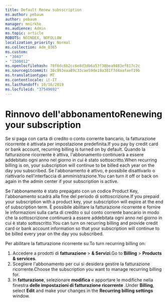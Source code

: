 ```yaml
---
title: Default Renew subsscription
ms.author: pebaum
author: pebaum
manager: mnirkhe
ms.audience: Admin
ms.topic: article
ROBOTS: NOINDEX, NOFOLLOW
localization_priority: Normal
ms.collection: Adm_O365
ms.custom:
- "3043"
- "1500012"
ms.openlocfilehash: 78f6dc6b2cc6e8d3db6a53f38bea9483ef817c2c
ms.sourcegitcommit: 38c993eaa89c33cae59de19a381f7d4aafaef19b
ms.translationtype: MT
ms.contentlocale: it-IT
ms.lasthandoff: 10/16/2019
ms.locfileid: "37549692"
---
```

# <a name="renewing-your-subscription"></a><span data-ttu-id="84ce5-102">Rinnovo dell'abbonamento</span><span class="sxs-lookup"><span data-stu-id="84ce5-102">Renewing your subscription</span></span>

<span data-ttu-id="84ce5-103">Se si paga con carta di credito o conto corrente bancario, la fatturazione ricorrente è attivata per impostazione predefinita.</span><span class="sxs-lookup"><span data-stu-id="84ce5-103">If you pay by credit card or bank account, recurring billing is turned on by default.</span></span> <span data-ttu-id="84ce5-104">Quando la fatturazione ricorrente è attiva, l'abbonamento continuerà a essere addebitato ogni anno nel giorno in cui è stato sottoscritto.</span><span class="sxs-lookup"><span data-stu-id="84ce5-104">When recurring billing is on, your subscription will continue to be billed each year on the day you subscribed.</span></span> <span data-ttu-id="84ce5-105">Se l'abbonamento è attivo, è possibile disattivarlo o riattivarlo nell'interfaccia di amministrazione.</span><span class="sxs-lookup"><span data-stu-id="84ce5-105">You can turn it off or back on again in the admin center if your subscription is active.</span></span>

<span data-ttu-id="84ce5-106">Se l'abbonamento è stato prepagato con un codice Product Key, l'abbonamento scadrà alla fine del periodo di sottoscrizione.</span><span class="sxs-lookup"><span data-stu-id="84ce5-106">If you prepaid your subscription with a product key, your subscription will expire at the end of subscription term.</span></span> <span data-ttu-id="84ce5-107">È possibile abilitare la fatturazione ricorrente e fornire le informazioni sulla carta di credito o sul conto corrente bancario in modo che la sottoscrizione continuerà a essere addebitata ogni anno nel giorno in cui è stato sottoscritto.</span><span class="sxs-lookup"><span data-stu-id="84ce5-107">You can turn on recurring billing and provide credit card or bank account information so that your subscription will continue to be billed every year on the day you subscribed.</span></span>

<span data-ttu-id="84ce5-108">Per abilitare la fatturazione ricorrente su:</span><span class="sxs-lookup"><span data-stu-id="84ce5-108">To turn recurring billing on:</span></span> 

1. <span data-ttu-id="84ce5-109">Accedere a prodotti di **fatturazione** > **& Servizi**.</span><span class="sxs-lookup"><span data-stu-id="84ce5-109">Go to **Billing** > **Products & services**.</span></span>
2. <span data-ttu-id="84ce5-110">Scegliere l'abbonamento per cui si desidera gestire la fatturazione ricorrente.</span><span class="sxs-lookup"><span data-stu-id="84ce5-110">Choose the subscription you want to manage recurring billing for.</span></span>
3. <span data-ttu-id="84ce5-111">In **fatturazione**, selezionare **modifica** e apportare le modifiche nella finestra **delle impostazioni di fatturazione ricorrente** .</span><span class="sxs-lookup"><span data-stu-id="84ce5-111">Under **Billing**, select **Edit** and make your changes in the **Recurring billing settings** window.</span></span> 